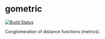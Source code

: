 # gometric

[![Build Status](https://travis-ci.org/cet001/gometric.svg?branch=develop)](https://travis-ci.org/cet001/gometric)

Conglomeration of distance functions (metrics).
